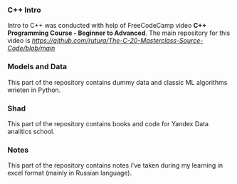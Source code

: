 ### C++ Intro
Intro to C++ was conducted with help of FreeCodeCamp video **C++ Programming Course - Beginner to Advanced**.
The main repository for this video is *https://github.com/rutura/The-C-20-Masterclass-Source-Code/blob/main*

### Models and Data
This part of the repository contains dummy data and classic ML algorithms wriеten in Python.

### Shad
This part of the repository contains books and code for Yandex Data analitics school.

### Notes
This part of the repository contains notes i've taken during my learning in excel format (mainly in Russian language).